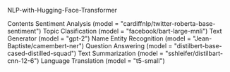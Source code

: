 NLP-with-Hugging-Face-Transformer

Contents
Sentiment Analysis (model = "cardiffnlp/twitter-roberta-base-sentiment")
Topic Clasification (model = "facebook/bart-large-mnli")
Text Generator (model = "gpt-2")
Name Entity Recognition (model = "Jean-Baptiste/camembert-ner")
Question Answering (model = "distilbert-base-cased-distilled-squad")
Text Summarization (model = "sshleifer/distilbart-cnn-12-6")
Language Translation (model = "t5-small")
